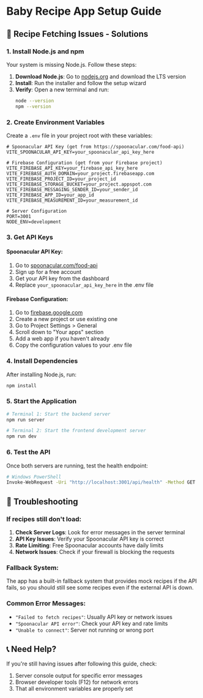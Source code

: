 # Baby Recipe App Setup Guide

## 🚨 Recipe Fetching Issues - Solutions

### 1. Install Node.js and npm
Your system is missing Node.js. Follow these steps:

1. **Download Node.js**: Go to [nodejs.org](https://nodejs.org/) and download the LTS version
2. **Install**: Run the installer and follow the setup wizard
3. **Verify**: Open a new terminal and run:
   ```bash
   node --version
   npm --version
   ```

### 2. Create Environment Variables
Create a `.env` file in your project root with these variables:

```env
# Spoonacular API Key (get from https://spoonacular.com/food-api)
VITE_SPOONACULAR_API_KEY=your_spoonacular_api_key_here

# Firebase Configuration (get from your Firebase project)
VITE_FIREBASE_API_KEY=your_firebase_api_key_here
VITE_FIREBASE_AUTH_DOMAIN=your_project.firebaseapp.com
VITE_FIREBASE_PROJECT_ID=your_project_id
VITE_FIREBASE_STORAGE_BUCKET=your_project.appspot.com
VITE_FIREBASE_MESSAGING_SENDER_ID=your_sender_id
VITE_FIREBASE_APP_ID=your_app_id
VITE_FIREBASE_MEASUREMENT_ID=your_measurement_id

# Server Configuration
PORT=3001
NODE_ENV=development
```

### 3. Get API Keys

#### Spoonacular API Key:
1. Go to [spoonacular.com/food-api](https://spoonacular.com/food-api)
2. Sign up for a free account
3. Get your API key from the dashboard
4. Replace `your_spoonacular_api_key_here` in the .env file

#### Firebase Configuration:
1. Go to [firebase.google.com](https://firebase.google.com)
2. Create a new project or use existing one
3. Go to Project Settings > General
4. Scroll down to "Your apps" section
5. Add a web app if you haven't already
6. Copy the configuration values to your .env file

### 4. Install Dependencies
After installing Node.js, run:
```bash
npm install
```

### 5. Start the Application
```bash
# Terminal 1: Start the backend server
npm run server

# Terminal 2: Start the frontend development server
npm run dev
```

### 6. Test the API
Once both servers are running, test the health endpoint:
```bash
# Windows PowerShell
Invoke-WebRequest -Uri "http://localhost:3001/api/health" -Method GET
```

## 🔧 Troubleshooting

### If recipes still don't load:

1. **Check Server Logs**: Look for error messages in the server terminal
2. **API Key Issues**: Verify your Spoonacular API key is correct
3. **Rate Limiting**: Free Spoonacular accounts have daily limits
4. **Network Issues**: Check if your firewall is blocking the requests

### Fallback System:
The app has a built-in fallback system that provides mock recipes if the API fails, so you should still see some recipes even if the external API is down.

### Common Error Messages:
- `"Failed to fetch recipes"`: Usually API key or network issues
- `"Spoonacular API error"`: Check your API key and rate limits
- `"Unable to connect"`: Server not running or wrong port

## 📞 Need Help?
If you're still having issues after following this guide, check:
1. Server console output for specific error messages
2. Browser developer tools (F12) for network errors
3. That all environment variables are properly set 